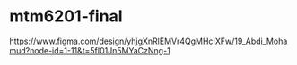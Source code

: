 # mtm6201-final
https://www.figma.com/design/yhjgXnRlEMVr4QgMHcIXFw/19_Abdi_Mohamud?node-id=1-11&t=5fI01Jn5MYaCzNng-1